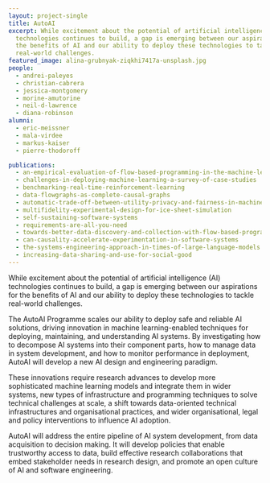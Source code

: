 ```yaml
---
layout: project-single
title: AutoAI
excerpt: While excitement about the potential of artificial intelligence (AI)
  technologies continues to build, a gap is emerging between our aspirations for
  the benefits of AI and our ability to deploy these technologies to tackle
  real-world challenges.
featured_image: alina-grubnyak-ziqkhi7417a-unsplash.jpg
people:
  - andrei-paleyes
  - christian-cabrera
  - jessica-montgomery
  - morine-amutorine
  - neil-d-lawrence
  - diana-robinson
alumni:
  - eric-meissner
  - mala-virdee
  - markus-kaiser
  - pierre-thodoroff

publications:
  - an-empirical-evaluation-of-flow-based-programming-in-the-machine-learning-deployment-context
  - challenges-in-deploying-machine-learning-a-survey-of-case-studies
  - benchmarking-real-time-reinforcement-learning
  - data-flowgraphs-as-complete-causal-graphs
  - automatic-trade-off-between-utility-privacy-and-fairness-in-machine-learning-models
  - multifidelity-experimental-design-for-ice-sheet-simulation
  - self-sustaining-software-systems
  - requirements-are-all-you-need
  - towards-better-data-discovery-and-collection-with-flow-based-programming
  - can-causality-accelerate-experimentation-in-software-systems
  - the-systems-engineering-approach-in-times-of-large-language-models
  - increasing-data-sharing-and-use-for-social-good
---
```

While excitement about the potential of artificial intelligence (AI) technologies continues to build, a gap is emerging between our aspirations for the benefits of AI and our ability to deploy these technologies to tackle real-world challenges.

The AutoAI Programme scales our ability to deploy safe and reliable AI solutions, driving innovation in machine learning-enabled techniques for deploying, maintaining, and understanding AI systems. By investigating how to decompose AI systems into their component parts, how to manage data in system development, and how to monitor performance in deployment, AutoAI will develop a new AI design and engineering paradigm.

These innovations require research advances to develop more sophisticated machine learning models and integrate them in wider systems, new types of infrastructure and programming techniques to solve technical challenges at scale, a shift towards data-oriented technical infrastructures and organisational practices, and wider organisational, legal and policy interventions to influence AI adoption. 

AutoAI will address the entire pipeline of AI system development, from data acquisition to decision making. It will develop policies that enable trustworthy access to data, build effective research collaborations that embed stakeholder needs in research design, and promote an open culture of AI and software engineering.

